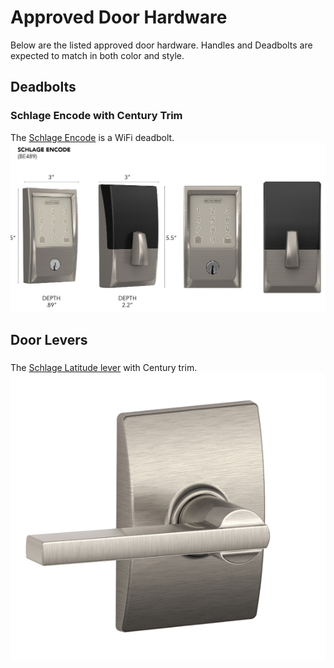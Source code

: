 # Approved Door Hardware
Below are the listed approved door hardware. Handles and Deadbolts are expected to match in both color and style.
## Deadbolts
### Schlage Encode with Century Trim
The [Schlage Encode](https://www.schlage.com/en/home/products/BE489WBCENFFF.html) is a WiFi deadbolt.
![Schlage Encode](/res/SchlageEncodeCentury.png)

## Door Levers
### 
The [Schlage Latitude lever](https://www.schlage.com/en/home/products/F10LATFFFCEN.html) with Century trim.
![Schlage Latitude](/res/LatitudeLeverCentury.png)
